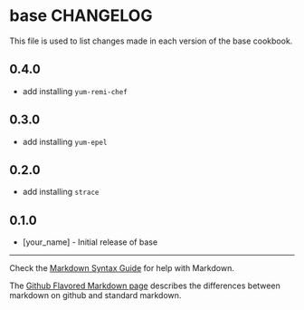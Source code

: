 base CHANGELOG
==============

This file is used to list changes made in each version of the base cookbook.

0.4.0
-----
- add installing `yum-remi-chef`

0.3.0
-----
- add installing `yum-epel`

0.2.0
-----
- add installing `strace`

0.1.0
-----
- [your_name] - Initial release of base

- - -
Check the [Markdown Syntax Guide](http://daringfireball.net/projects/markdown/syntax) for help with Markdown.

The [Github Flavored Markdown page](http://github.github.com/github-flavored-markdown/) describes the differences between markdown on github and standard markdown.
